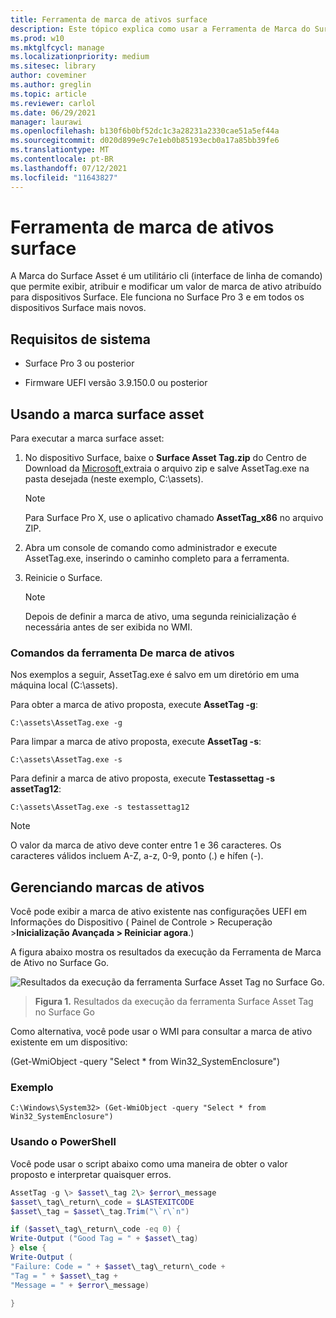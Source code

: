```yaml
---
title: Ferramenta de marca de ativos surface
description: Este tópico explica como usar a Ferramenta de Marca do Surface Asset.
ms.prod: w10
ms.mktglfcycl: manage
ms.localizationpriority: medium
ms.sitesec: library
author: coveminer
ms.author: greglin
ms.topic: article
ms.reviewer: carlol
ms.date: 06/29/2021
manager: laurawi
ms.openlocfilehash: b130f6b0bf52dc1c3a28231a2330cae51a5ef44a
ms.sourcegitcommit: d020d899e9c7e1eb0b85193ecb0a17a85bb39fe6
ms.translationtype: MT
ms.contentlocale: pt-BR
ms.lasthandoff: 07/12/2021
ms.locfileid: "11643827"
---
```

# <a name="surface-asset-tag-tool"></a>Ferramenta de marca de ativos surface

A Marca do Surface Asset é um utilitário cli (interface de linha de comando) que permite exibir, atribuir e modificar um valor de marca de ativo atribuído para dispositivos Surface. Ele funciona no Surface Pro 3 e em todos os dispositivos Surface mais novos.

## <a name="system-requirements"></a>Requisitos de sistema

- Surface Pro 3 ou posterior

- Firmware UEFI versão 3.9.150.0 ou posterior

## <a name="using-surface-asset-tag"></a>Usando a marca surface asset

Para executar a marca surface asset:

1. No dispositivo Surface, baixe o **Surface Asset Tag.zip** do Centro de Download da [Microsoft,](https://www.microsoft.com/download/details.aspx?id=46703)extraia o arquivo zip e salve AssetTag.exe na pasta desejada (neste exemplo, C:\\assets).

    > [!NOTE]
    > Para Surface Pro X, use o aplicativo chamado **AssetTag_x86** no arquivo ZIP.

2. Abra um console de comando como administrador e execute AssetTag.exe, inserindo o caminho completo para a ferramenta.

3. Reinicie o Surface.

    > [!NOTE]
    > Depois de definir a marca de ativo, uma segunda reinicialização é necessária antes de ser exibida no WMI.

### <a name="asset-tag-tool-commands"></a>Comandos da ferramenta De marca de ativos

Nos exemplos a seguir, AssetTag.exe é salvo em um diretório em uma máquina local (C:\assets).

Para obter a marca de ativo proposta, execute **AssetTag -g**:

```console
C:\assets\AssetTag.exe -g
```

Para limpar a marca de ativo proposta, execute **AssetTag -s**:

```console
C:\assets\AssetTag.exe -s
```

Para definir a marca de ativo proposta, execute **Testassettag -s assetTag12**:

```
C:\assets\AssetTag.exe -s testassettag12
```

>[!NOTE]
>O valor da marca de ativo deve conter entre 1 e 36 caracteres. Os caracteres válidos incluem A-Z, a-z, 0-9, ponto (.) e hífen (-).

## <a name="managing-asset-tags"></a>Gerenciando marcas de ativos

Você pode exibir a marca de ativo existente nas configurações UEFI em Informações do Dispositivo ( Painel de Controle > Recuperação >**Inicialização Avançada > Reiniciar agora**.)

A figura abaixo mostra os resultados da execução da Ferramenta de Marca de Ativo no Surface Go.

![Resultados da execução da ferramenta Surface Asset Tag no Surface Go.](images/assettag-fig1.png)

> **Figura 1.** Resultados da execução da ferramenta Surface Asset Tag no Surface Go

Como alternativa, você pode usar o WMI para consultar a marca de ativo existente em um dispositivo:

(Get-WmiObject -query "Select * from Win32_SystemEnclosure")

### <a name="example"></a>Exemplo

```console
C:\Windows\System32> (Get-WmiObject -query "Select * from Win32_SystemEnclosure")
```
  
### <a name="using-powershell"></a>Usando o PowerShell

Você pode usar o script abaixo como uma maneira de obter o valor proposto e interpretar quaisquer erros.

```powershell
AssetTag -g \> $asset\_tag 2\> $error\_message  
$asset\_tag\_return\_code = $LASTEXITCODE  
$asset\_tag = $asset\_tag.Trim("\`r\`n")

if ($asset\_tag\_return\_code -eq 0) {  
Write-Output ("Good Tag = " + $asset\_tag)  
} else {  
Write-Output (  
"Failure: Code = " + $asset\_tag\_return\_code +  
"Tag = " + $asset\_tag +  
"Message = " + $error\_message)

}
```
